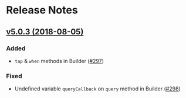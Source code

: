 # Release Notes

## [v5.0.3 (2018-08-05)](https://github.com/laravel/scout/compare/v5.0.2...v5.0.3)

### Added
- `tap` & `when` methods in Builder ([#297](https://github.com/laravel/scout/pull/297))

### Fixed
- Undefined variable `queryCallback` on `query` method in Builder ([#298](https://github.com/laravel/scout/pull/298))

